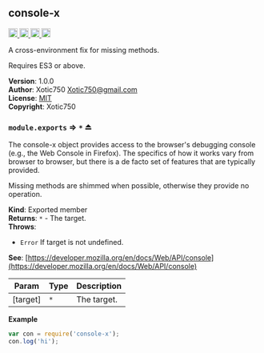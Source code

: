 <a name="module_console-x"></a>

## console-x
<a href="https://travis-ci.org/Xotic750/console-x"
title="Travis status">
<img
src="https://travis-ci.org/Xotic750/console-x.svg?branch=master"
alt="Travis status" height="18">
</a>
<a href="https://david-dm.org/Xotic750/console-x"
title="Dependency status">
<img src="https://david-dm.org/Xotic750/console-x.svg"
alt="Dependency status" height="18"/>
</a>
<a
href="https://david-dm.org/Xotic750/console-x#info=devDependencies"
title="devDependency status">
<img src="https://david-dm.org/Xotic750/console-x/dev-status.svg"
alt="devDependency status" height="18"/>
</a>
<a href="https://badge.fury.io/js/console-x" title="npm version">
<img src="https://badge.fury.io/js/console-x.svg"
alt="npm version" height="18">
</a>

A cross-environment fix for missing methods.

Requires ES3 or above.

**Version**: 1.0.0  
**Author**: Xotic750 <Xotic750@gmail.com>  
**License**: [MIT](&lt;https://opensource.org/licenses/MIT&gt;)  
**Copyright**: Xotic750  
<a name="exp_module_console-x--module.exports"></a>

### `module.exports` ⇒ <code>\*</code> ⏏
The console-x object provides access to the browser's debugging console
(e.g., the Web Console in Firefox). The specifics of how it works vary from
browser to browser, but there is a de facto set of features that are
typically provided.

Missing methods are shimmed when possible, otherwise they provide no
operation.

**Kind**: Exported member  
**Returns**: <code>\*</code> - The target.  
**Throws**:

- <code>Error</code> If target is not undefined.

**See**: [https://developer.mozilla.org/en/docs/Web/API/console](https://developer.mozilla.org/en/docs/Web/API/console)  

| Param | Type | Description |
| --- | --- | --- |
| [target] | <code>\*</code> | The target. |

**Example**  
```js
var con = require('console-x');
con.log('hi');
```
